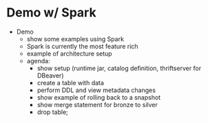 # Demo w/ Spark

- Demo
    - show some examples using Spark
    - Spark is currently the most feature rich
    - example of architecture setup
    - agenda:
        - show setup (runtime jar, catalog definition, thriftserver for DBeaver)
        - create a table with data
        - perform DDL and view metadata changes
        - show example of rolling back to a snapshot
        - show merge statement for bronze to silver
        - drop table;